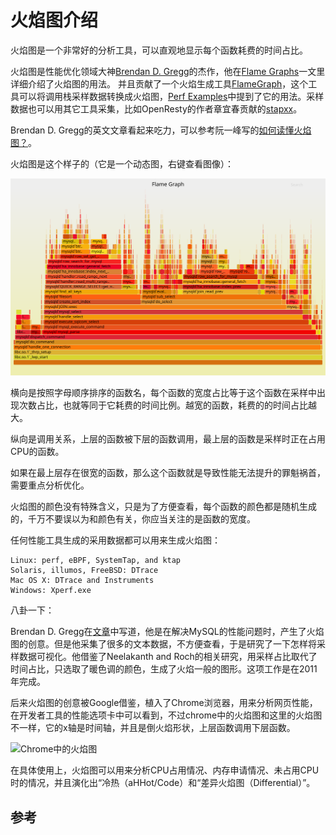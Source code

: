 # 火焰图介绍

火焰图是一个非常好的分析工具，可以直观地显示每个函数耗费的时间占比。

火焰图是性能优化领域大神[Brendan D. Gregg](http://www.brendangregg.com/)的杰作，他在[Flame Graphs](http://www.brendangregg.com/flamegraphs.html)一文里详细介绍了火焰图的用法。
并且贡献了一个火焰生成工具[FlameGraph](https://github.com/brendangregg/FlameGraph)，这个工具可以将调用栈采样数据转换成火焰图，[Perf Examples](http://www.brendangregg.com/perf.html#FlameGraphs)中提到了它的用法。采样数据也可以用其它工具采集，比如OpenResty的作者章宜春贡献的[stapxx](https://github.com/openresty/stapxx)。

Brendan D. Gregg的英文文章看起来吃力，可以参考阮一峰写的[如何读懂火焰图？](http://www.ruanyifeng.com/blog/2017/09/flame-graph.html)。

火焰图是这个样子的（它是一个动态图，右键查看图像）：

![火焰图](../img/linux/cpu-mysql-updated.svg)

横向是按照字母顺序排序的函数名，每个函数的宽度占比等于这个函数在采样中出现次数占比，也就等同于它耗费的时间比例。越宽的函数，耗费的的时间占比越大。

纵向是调用关系，上层的函数被下层的函数调用，最上层的函数是采样时正在占用CPU的函数。

如果在最上层存在很宽的函数，那么这个函数就是导致性能无法提升的罪魁祸首，需要重点分析优化。

火焰图的颜色没有特殊含义，只是为了方便查看，每个函数的颜色都是随机生成的，千万不要误以为和颜色有关，你应当关注的是函数的宽度。

任何性能工具生成的采用数据都可以用来生成火焰图：

	Linux: perf, eBPF, SystemTap, and ktap
	Solaris, illumos, FreeBSD: DTrace
	Mac OS X: DTrace and Instruments
	Windows: Xperf.exe

八卦一下：

Brendan D. Gregg在[文章](www.brendangregg.com/flamegraphs.html)中写道，他是在解决MySQL的性能问题时，产生了火焰图的创意。但是他采集了很多的文本数据，不方便查看，于是研究了一下怎样将采样数据可视化。他借鉴了Neelakanth and Roch的相关研究，用采样占比取代了时间占比，只选取了暖色调的颜色，生成了火焰一般的图形。这项工作是在2011年完成。

后来火焰图的创意被Google借鉴，植入了Chrome浏览器，用来分析网页性能，在开发者工具的性能选项卡中可以看到，不过chrome中的火焰图和这里的火焰图不一样，它的x轴是时间轴，并且是倒火焰形状，上层函数调用下层函数。

![Chrome中的火焰图](http://www.ruanyifeng.com/blogimg/asset/2017/bg2017092505.jpg)

在具体使用上，火焰图可以用来分析CPU占用情况、内存申请情况、未占用CPU时的情况，并且演化出“冷热（aHHot/Code）和“差异火焰图（Differential）”。


## 参考
